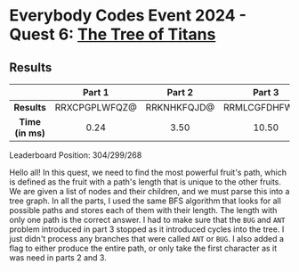 # Everybody Codes Event 2024 - Quest 6: [The Tree of Titans](https://everybody.codes/event/2024/quests/6)

## Results
| | **Part 1** | **Part 2** | **Part 3** |
|:--:|:---:|:---:|:---:|
| **Results** | RRXCPGPLWFQZ@ | RRKNHKFQJD@ | RRMLCGFDHFWH@ |
| **Time (in ms)** | 0.24 | 3.50 | 10.50 |

Leaderboard Position: 304/299/268

Hello all! In this quest, we need to find the most powerful fruit's path, which is defined as the fruit with a path's length that is unique to the other fruits. We are given a list of nodes and their children, and we must parse this into a tree graph. In all the parts, I used the same BFS algorithm that looks for all possible paths and stores each of them with their length. The length with only one path is the correct answer. I had to make sure that the `BUG` and `ANT` problem introduced in part 3 stopped as it introduced cycles into the tree. I just didn't process any branches that were called `ANT` or `BUG`. I also added a flag to either produce the entire path, or only take the first character as it was need in parts 2 and 3.